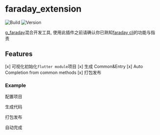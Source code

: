 # faraday_extension

![Build](https://img.shields.io/github/workflow/status/gfaraday/faraday_extension/Package?style=for-the-badge)
![Version](https://img.shields.io/visual-studio-marketplace/v/yuxiaormobileteam.faraday-extension?style=for-the-badge)

[g_faraday](https://github.com/gfaraday/g_faraday)混合开发工具, 使用此插件之前请确认你已熟知[faraday cli](https://github.com/gfaraday/cli)的功能与指责

## Features

[x] 可视化初始化`flutter module`项目
[x] 生成 Common&Entry
[x] Auto Completion from common methods
[x] 打包发布

### Example

配置项目

生成代码

打包发布

自动完成

